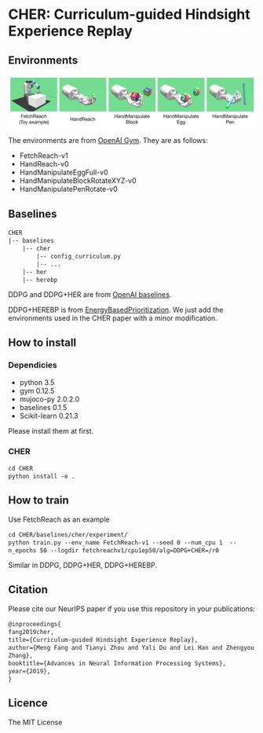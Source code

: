 # CHER: Curriculum-guided Hindsight Experience Replay

## Environments

![Tasks](assets/fig-5tasks.jpeg)

The environments are from [OpenAI Gym](https://github.com/openai/gym). They are as follows:
- FetchReach-v1
- HandReach-v0
- HandManipulateEggFull-v0 
- HandManipulateBlockRotateXYZ-v0
- HandManipulatePenRotate-v0

## Baselines

``` tree
CHER
|-- baselines
    |-- cher
        |-- config_curriculum.py
        |-- ...
    |-- her
    |-- herebp
```

DDPG and DDPG+HER are from [OpenAI baselines](https://github.com/openai/baselines).

DDPG+HEREBP is from [EnergyBasedPrioritization](https://github.com/ruizhaogit/EnergyBasedPrioritization). We just add the environments used in the CHER paper with a minor modification.

## How to install

### Dependicies 
- python 3.5
- gym 0.12.5
- mujoco-py 2.0.2.0
- baselines 0.1.5
- Scikit-learn 0.21.3

Please install them at first.

### CHER

``` shell
cd CHER
python install -e .
```

## How to train

Use FetchReach as an example

``` shell
cd CHER/baselines/cher/experiment/
python train.py --env_name FetchReach-v1 --seed 0 --num_cpu 1  --n_epochs 50 --logdir fetchreachv1/cpu1ep50/alg=DDPG+CHER=/r0
```

Similar in DDPG, DDPG+HER, DDPG+HEREBP.

## Citation
Please cite our NeurIPS paper if you use this repository in your publications:

```
@inproceedings{
fang2019cher,
title={Curriculum-guided Hindsight Experience Replay},
author={Meng Fang and Tianyi Zhou and Yali Du and Lei Han and Zhengyou Zhang},
booktitle={Advances in Neural Information Processing Systems},
year={2019},
}
```

## Licence
The MIT License